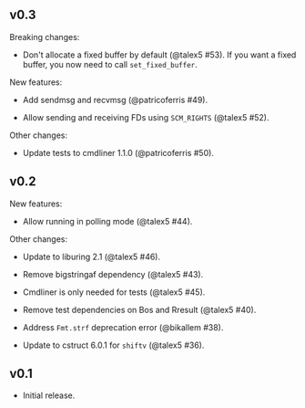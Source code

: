 ## v0.3

Breaking changes:

- Don't allocate a fixed buffer by default (@talex5 #53).
  If you want a fixed buffer, you now need to call `set_fixed_buffer`.

New features:

- Add sendmsg and recvmsg (@patricoferris #49).

- Allow sending and receiving FDs using `SCM_RIGHTS` (@talex5 #52).

Other changes:

- Update tests to cmdliner 1.1.0 (@patricoferris #50).

## v0.2

New features:

- Allow running in polling mode (@talex5 #44).

Other changes:

- Update to liburing 2.1 (@talex5 #46).

- Remove bigstringaf dependency (@talex5 #43).

- Cmdliner is only needed for tests (@talex5 #45).

- Remove test dependencies on Bos and Rresult (@talex5 #40).

- Address `Fmt.strf` deprecation error (@bikallem #38).

- Update to cstruct 6.0.1 for `shiftv` (@talex5 #36).

## v0.1

- Initial release.
